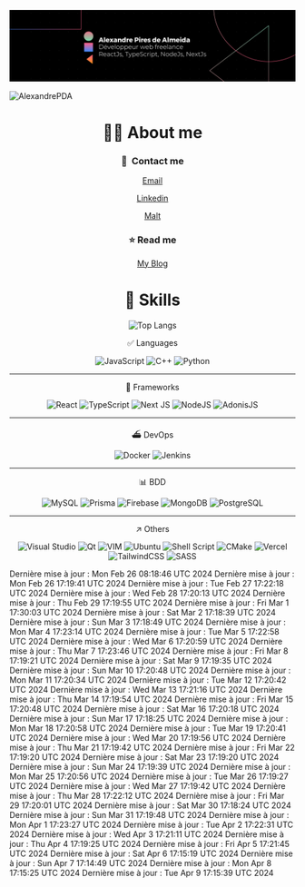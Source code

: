 ![Description de l'image](./banniereLK.png)

<p align="left"> <img src="https://komarev.com/ghpvc/?username=AlexandrePDA&label=Profile%20views&color=0e75b6&style=flat" alt="AlexandrePDA" /> </p>

<div align="center">
  
# 👋🏽 About me

### 💌  **Contact me**
  
  [Email](mailto:al.piresdealmeida@gmail.com)
  
  [Linkedin](www.linkedin.com/in/alexandre-pires-de-almeida)
  
[Malt](https://www.malt.fr/profile/alexandrepiresdealmeida)
 
### ⭐️ **Read me** 

[My Blog](https://alexandre-blog.vercel.app)



                    

# 🦾 Skills


  

![Top Langs](https://github-readme-stats.vercel.app/api/top-langs/?username=alexandrePDA&layout=compact)


✅ Languages

![JavaScript](https://img.shields.io/badge/javascript-%23323330.svg?style=for-the-badge&logo=javascript&logoColor=%23F7DF1E)
![C++](https://img.shields.io/badge/c++-%2300599C.svg?style=for-the-badge&logo=c%2B%2B&logoColor=white)
![Python](https://img.shields.io/badge/python-3670A0?style=for-the-badge&logo=python&logoColor=ffdd54)

---

🧩 Frameworks

![React](https://img.shields.io/badge/react-%2320232a.svg?style=for-the-badge&logo=react&logoColor=%2361DAFB)
![TypeScript](https://img.shields.io/badge/typescript-%23007ACC.svg?style=for-the-badge&logo=typescript&logoColor=white)
![Next JS](https://img.shields.io/badge/Next-black?style=for-the-badge&logo=next.js&logoColor=white)
![NodeJS](https://img.shields.io/badge/node.js-6DA55F?style=for-the-badge&logo=node.js&logoColor=white)
![AdonisJS](https://img.shields.io/badge/adonis%20js-220052?style=for-the-badge&logo=adonisjs&logoColor=white)

---

⛴️ DevOps

![Docker](https://img.shields.io/badge/Docker-2CA5E0?style=for-the-badge&logo=docker&logoColor=white)
![Jenkins](https://img.shields.io/badge/Jenkins-D24939?style=for-the-badge&logo=Jenkins&logoColor=white)

---

📊 BDD
  
![MySQL](https://img.shields.io/badge/mysql-%2300f.svg?style=for-the-badge&logo=mysql&logoColor=white)
![Prisma](https://img.shields.io/badge/Prisma-3982CE?style=for-the-badge&logo=Prisma&logoColor=white)
![Firebase](https://img.shields.io/badge/Firebase-039BE5?style=for-the-badge&logo=Firebase&logoColor=white)
![MongoDB](https://img.shields.io/badge/MongoDB-%234ea94b.svg?style=for-the-badge&logo=mongodb&logoColor=white)
![PostgreSQL](https://img.shields.io/badge/PostgreSQL-316192?style=for-the-badge&logo=postgresql&logoColor=white)

---


↗️ Others

![Visual Studio](https://img.shields.io/badge/Visual%20Studio-5C2D91.svg?style=for-the-badge&logo=visual-studio&logoColor=white)
![Qt](https://img.shields.io/badge/Qt-%23217346.svg?style=for-the-badge&logo=Qt&logoColor=white)
![VIM](https://img.shields.io/badge/VIM-%2311AB00.svg?&style=for-the-badge&logo=vim&logoColor=white)
![Ubuntu](https://img.shields.io/badge/Ubuntu-E95420?style=for-the-badge&logo=ubuntu&logoColor=white)
![Shell Script](https://img.shields.io/badge/shell_script-%23121011.svg?style=for-the-badge&logo=gnu-bash&logoColor=white)
![CMake](https://img.shields.io/badge/CMake-%23008FBA.svg?style=for-the-badge&logo=cmake&logoColor=white)
![Vercel](https://img.shields.io/badge/vercel-%23000000.svg?style=for-the-badge&logo=vercel&logoColor=white)
![TailwindCSS](https://img.shields.io/badge/tailwindcss-%2338B2AC.svg?style=for-the-badge&logo=tailwind-css&logoColor=white)
![SASS](https://img.shields.io/badge/SASS-hotpink.svg?style=for-the-badge&logo=SASS&logoColor=white)

 
</div>


Dernière mise à jour : Mon Feb 26 08:18:46 UTC 2024
Dernière mise à jour : Mon Feb 26 17:19:41 UTC 2024
Dernière mise à jour : Tue Feb 27 17:22:18 UTC 2024
Dernière mise à jour : Wed Feb 28 17:20:13 UTC 2024
Dernière mise à jour : Thu Feb 29 17:19:55 UTC 2024
Dernière mise à jour : Fri Mar  1 17:30:03 UTC 2024
Dernière mise à jour : Sat Mar  2 17:18:39 UTC 2024
Dernière mise à jour : Sun Mar  3 17:18:49 UTC 2024
Dernière mise à jour : Mon Mar  4 17:23:14 UTC 2024
Dernière mise à jour : Tue Mar  5 17:22:58 UTC 2024
Dernière mise à jour : Wed Mar  6 17:20:59 UTC 2024
Dernière mise à jour : Thu Mar  7 17:23:46 UTC 2024
Dernière mise à jour : Fri Mar  8 17:19:21 UTC 2024
Dernière mise à jour : Sat Mar  9 17:19:35 UTC 2024
Dernière mise à jour : Sun Mar 10 17:20:48 UTC 2024
Dernière mise à jour : Mon Mar 11 17:20:34 UTC 2024
Dernière mise à jour : Tue Mar 12 17:20:42 UTC 2024
Dernière mise à jour : Wed Mar 13 17:21:16 UTC 2024
Dernière mise à jour : Thu Mar 14 17:19:54 UTC 2024
Dernière mise à jour : Fri Mar 15 17:20:48 UTC 2024
Dernière mise à jour : Sat Mar 16 17:20:18 UTC 2024
Dernière mise à jour : Sun Mar 17 17:18:25 UTC 2024
Dernière mise à jour : Mon Mar 18 17:20:58 UTC 2024
Dernière mise à jour : Tue Mar 19 17:20:41 UTC 2024
Dernière mise à jour : Wed Mar 20 17:19:56 UTC 2024
Dernière mise à jour : Thu Mar 21 17:19:42 UTC 2024
Dernière mise à jour : Fri Mar 22 17:19:20 UTC 2024
Dernière mise à jour : Sat Mar 23 17:19:20 UTC 2024
Dernière mise à jour : Sun Mar 24 17:19:39 UTC 2024
Dernière mise à jour : Mon Mar 25 17:20:56 UTC 2024
Dernière mise à jour : Tue Mar 26 17:19:27 UTC 2024
Dernière mise à jour : Wed Mar 27 17:19:42 UTC 2024
Dernière mise à jour : Thu Mar 28 17:22:12 UTC 2024
Dernière mise à jour : Fri Mar 29 17:20:01 UTC 2024
Dernière mise à jour : Sat Mar 30 17:18:24 UTC 2024
Dernière mise à jour : Sun Mar 31 17:19:48 UTC 2024
Dernière mise à jour : Mon Apr  1 17:23:27 UTC 2024
Dernière mise à jour : Tue Apr  2 17:22:31 UTC 2024
Dernière mise à jour : Wed Apr  3 17:21:11 UTC 2024
Dernière mise à jour : Thu Apr  4 17:19:25 UTC 2024
Dernière mise à jour : Fri Apr  5 17:21:45 UTC 2024
Dernière mise à jour : Sat Apr  6 17:15:19 UTC 2024
Dernière mise à jour : Sun Apr  7 17:14:49 UTC 2024
Dernière mise à jour : Mon Apr  8 17:15:25 UTC 2024
Dernière mise à jour : Tue Apr  9 17:15:39 UTC 2024
